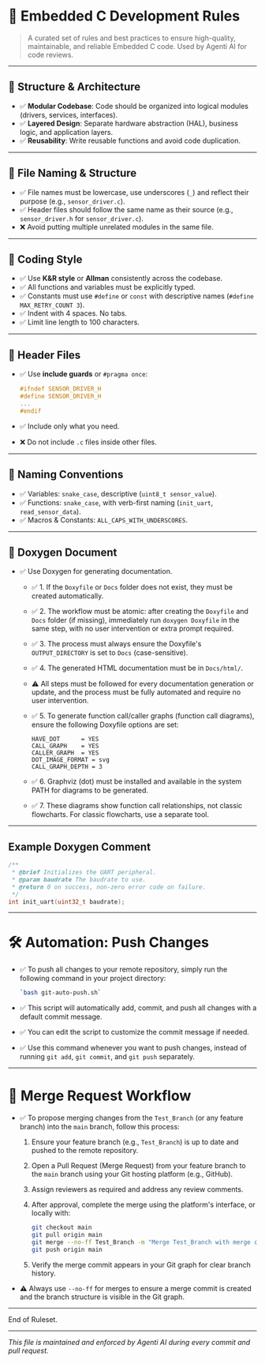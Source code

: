 # 📘 Embedded C Development Rules

> A curated set of rules and best practices to ensure high-quality, maintainable, and reliable Embedded C code. Used by Agenti AI for code reviews.

---

## 📂 Structure & Architecture

- ✅ **Modular Codebase**: Code should be organized into logical modules (drivers, services, interfaces).
- ✅ **Layered Design**: Separate hardware abstraction (HAL), business logic, and application layers.
- ✅ **Reusability**: Write reusable functions and avoid code duplication.

---

## 📄 File Naming & Structure

- ✅ File names must be lowercase, use underscores (`_`) and reflect their purpose (e.g., `sensor_driver.c`).
- ✅ Header files should follow the same name as their source (e.g., `sensor_driver.h` for `sensor_driver.c`).
- ❌ Avoid putting multiple unrelated modules in the same file.

---

## 🧠 Coding Style

- ✅ Use **K&R style** or **Allman** consistently across the codebase.
- ✅ All functions and variables must be explicitly typed.
- ✅ Constants must use `#define` or `const` with descriptive names (`#define MAX_RETRY_COUNT 3`).
- ✅ Indent with 4 spaces. No tabs.
- ✅ Limit line length to 100 characters.

---

## 📆 Header Files

- ✅ Use **include guards** or `#pragma once`:

  ```c
  #ifndef SENSOR_DRIVER_H
  #define SENSOR_DRIVER_H
  ...
  #endif
  ```

- ✅ Include only what you need.

- ❌ Do not include `.c` files inside other files.

---

## 📣 Naming Conventions

- ✅ Variables: `snake_case`, descriptive (`uint8_t sensor_value`).
- ✅ Functions: `snake_case`, with verb-first naming (`init_uart`, `read_sensor_data`).
- ✅ Macros & Constants: `ALL_CAPS_WITH_UNDERSCORES`.

---


## 📖 Doxygen Document
- ✅ Use Doxygen for generating documentation.
   - ✅ 1. If the `Doxyfile` or `Docs` folder does not exist, they must be created automatically.
   - ✅ 2. The workflow must be atomic: after creating the `Doxyfile` and `Docs` folder (if missing), immediately run `doxygen Doxyfile` in the same step, with no user intervention or extra prompt required.
   - ✅ 3. The process must always ensure the Doxyfile's `OUTPUT_DIRECTORY` is set to `Docs` (case-sensitive).
   - ✅ 4. The generated HTML documentation must be in `Docs/html/`.
   - ⚠️ All steps must be followed for every documentation generation or update, and the process must be fully automated and require no user intervention.
   - ✅ 5. To generate function call/caller graphs (function call diagrams), ensure the following Doxyfile options are set:

     ```
     HAVE_DOT      = YES
     CALL_GRAPH    = YES
     CALLER_GRAPH  = YES
     DOT_IMAGE_FORMAT = svg
     CALL_GRAPH_DEPTH = 3
     ```

   - ✅ 6. Graphviz (dot) must be installed and available in the system PATH for diagrams to be generated.
   - ✅ 7. These diagrams show function call relationships, not classic flowcharts. For classic flowcharts, use a separate tool.

---

## Example Doxygen Comment
```c
/**
 * @brief Initializes the UART peripheral.
 * @param baudrate The baudrate to use.
 * @return 0 on success, non-zero error code on failure.
 */
int init_uart(uint32_t baudrate);
```

---

# 🛠️ Automation: Push Changes

- ✅ To push all changes to your remote repository, simply run the following command in your project directory:

  ```sh
  `bash git-auto-push.sh`
  ```

- ✅ This script will automatically add, commit, and push all changes with a default commit message.
- ✅ You can edit the script to customize the commit message if needed.
- ✅ Use this command whenever you want to push changes, instead of running `git add`, `git commit`, and `git push` separately.

---

# 🔀 Merge Request Workflow

- ✅ To propose merging changes from the `Test_Branch` (or any feature branch) into the `main` branch, follow this process:

  1. Ensure your feature branch (e.g., `Test_Branch`) is up to date and pushed to the remote repository.
  2. Open a Pull Request (Merge Request) from your feature branch to the `main` branch using your Git hosting platform (e.g., GitHub).
  3. Assign reviewers as required and address any review comments.
  4. After approval, complete the merge using the platform's interface, or locally with:

     ```sh
     git checkout main
     git pull origin main
     git merge --no-ff Test_Branch -m "Merge Test_Branch with merge commit"
     git push origin main
     ```

  5. Verify the merge commit appears in your Git graph for clear branch history.

- ⚠️ Always use `--no-ff` for merges to ensure a merge commit is created and the branch structure is visible in the Git graph.

---


End of Ruleset.

---

*This file is maintained and enforced by Agenti AI during every commit and pull request.*

